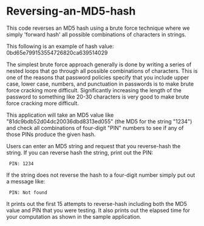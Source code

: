 # Reversing-an-MD5-hash
This code reverses an MD5 hash using a brute force technique where we simply 'forward hash' all possible combinations of characters in strings.

This following is an example of hash value:
0bd65e799153554726820ca639514029

The simplest brute force approach generally is done by writing a series of nested loops that go through all possible combinations of characters. This is one of the reasons that password policies specify that you include upper case, lower case, numbers, and punctuation in passwords is to make brute force cracking more difficult. Significantly increasing the length of the password to something like 20-30 characters is very good to make brute force cracking more difficult.

This application will take an MD5 value like "81dc9bdb52d04dc20036dbd8313ed055" (the MD5 for the string "1234") and check all combinations of four-digit "PIN" numbers to see if any of those PINs produce the given hash.

Users can enter an MD5 string and request that you reverse-hash the string. If you can reverse hash the string, print out the PIN:

     PIN: 1234

If the string does not reverse the hash to a four-digit number simply put out a message like:

     PIN: Not found

It prints out the first 15 attempts to reverse-hash including both the MD5 value and PIN that you were testing. It also prints out the elapsed time for your computation as shown in the sample application.

